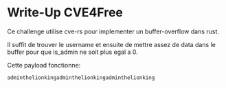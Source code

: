 # Write-Up CVE4Free

Ce challenge utilise cve-rs pour implementer un buffer-overflow dans rust.

Il suffit de trouver le username et ensuite de mettre assez de data dans le buffer pour que is_admin ne soit plus egal a 0.

Cette payload fonctionne:
```
adminthelionkingadminthelionkingadminthelionking
```
